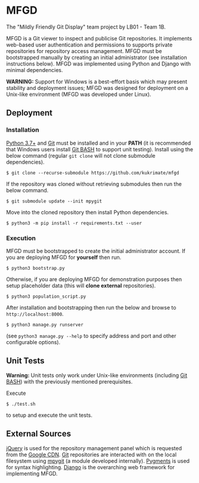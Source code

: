 # MFGD
The "Mildly Friendly Git Display" team project by LB01 - Team 1B.

MFGD is a Git viewer to inspect and publicise Git repositories. It implements web-based user authentication and permissions to supports private repositories for repository access management. MFGD must be bootstrapped manually by creating an initial administrator (see installation instructions below). MFGD was implemented using Python and Django with minimal dependencies.

**WARNING:** Support for Windows is a best-effort basis which may present stability and deployment issues; MFGD was designed for deployment on a Unix-like environment (MFGD was developed under Linux).

## Deployment
### Installation
[Python 3.7+](https://www.python.org/downloads/) and [Git](https://git-scm.com/downloads) must be installed and in your **PATH** (it is recommended that Windows users install [Git BASH](https://gitforwindows.org/) to support unit testing).
Install using the below command (regular `git clone` will not clone submodule dependencies).
```term
$ git clone --recurse-submodule https://github.com/kukrimate/mfgd
```
If the repository was cloned without retrieving submodules then run the below command.
```term
$ git submodule update --init mpygit
```
Move into the cloned repository then install Python dependencies.
```term
$ python3 -m pip install -r requirements.txt --user
```

### Execution

MFGD must be bootstrapped to create the initial administrator account.
If you are deploying MFGD for **yourself** then run.
```term
$ python3 bootstrap.py
```
Otherwise, if you are deploying MFGD for demonstration purposes then setup placeholder data (this will **clone external** repositories).
```term
$ python3 population_script.py
```
After installation and bootstrapping then run the below and browse to `http://localhost:8000`.
```term
$ python3 manage.py runserver
```
(see `python3 manage.py --help` to specify address and port and other configurable options).

## Unit Tests
**Warning:** Unit tests only work under Unix-like environments (including [Git BASH](https://gitforwindows.org/)) with the previously mentioned prerequisites.

Execute
```term
$ ./test.sh
```
to setup and execute the unit tests.

## External Sources

[jQuery](https://jquery.com/) is used for the repository management panel which is requested from the [Google CDN](https://developers.google.com/speed/libraries/#jquery). [Git](https://git-scm.com/) repositories are interacted with on the local filesystem using [mpygit](https://github.com/kukrimate/mpygit) (a module developed internally). [Pygments](https://pygments.org/) is used for syntax highlighting. [Django](https://www.djangoproject.com/) is the overarching web framework for implementing MFGD.

